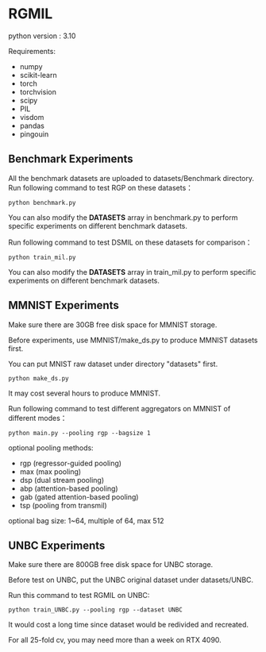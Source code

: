 
# RGMIL

python version : 3.10

Requirements:
- numpy
- scikit-learn
- torch
- torchvision
- scipy
- PIL
- visdom
- pandas
- pingouin

## Benchmark Experiments

All the benchmark datasets are uploaded to datasets/Benchmark directory.
Run following command to test RGP on these datasets：

```python benchmark.py```

You can also modify the **DATASETS** array in benchmark.py to perform specific experiments on different benchmark datasets.

Run following command to test DSMIL on these datasets for comparison：

```python train_mil.py```

You can also modify the **DATASETS** array in train_mil.py to perform specific experiments on different benchmark datasets.


## MMNIST Experiments

Make sure there are 30GB free disk space for MMNIST storage.

Before experiments, use MMNIST/make_ds.py to produce MMNIST datasets first.

You can put MNIST raw dataset under directory "datasets" first.

```python make_ds.py```

It may cost several hours to produce MMNIST.

Run following command to test different aggregators on MMNIST of different modes：

```python main.py --pooling rgp --bagsize 1```

optional pooling methods:
- rgp   (regressor-guided pooling)
- max   (max pooling)
- dsp   (dual stream pooling)
- abp   (attention-based pooling)
- gab   (gated attention-based pooling)
- tsp   (pooling from transmil)


optional bag size:
1~64, multiple of 64, max 512

## UNBC Experiments

Make sure there are 800GB free disk space for UNBC storage.

Before test on UNBC, put the UNBC original dataset under datasets/UNBC.

Run this command to test RGMIL on UNBC:


```python train_UNBC.py --pooling rgp --dataset UNBC```

It would cost a long time since dataset would be redivided and recreated. 

For all 25-fold cv, you may need more than a week on RTX 4090.





